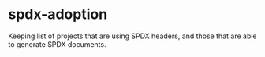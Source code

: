 # spdx-adoption
Keeping list of projects that are using SPDX headers, and those that are able to generate SPDX documents.
